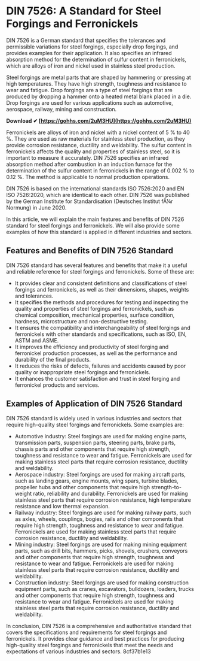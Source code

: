 # DIN 7526: A Standard for Steel Forgings and Ferronickels
 
DIN 7526 is a German standard that specifies the tolerances and permissible variations for steel forgings, especially drop forgings, and provides examples for their application. It also specifies an infrared absorption method for the determination of sulfur content in ferronickels, which are alloys of iron and nickel used in stainless steel production.
 
Steel forgings are metal parts that are shaped by hammering or pressing at high temperatures. They have high strength, toughness and resistance to wear and fatigue. Drop forgings are a type of steel forgings that are produced by dropping a hammer onto a heated metal blank placed in a die. Drop forgings are used for various applications such as automotive, aerospace, railway, mining and construction.
 
**Download ✔ [https://gohhs.com/2uM3HU](https://gohhs.com/2uM3HU)**


 
Ferronickels are alloys of iron and nickel with a nickel content of 5 % to 40 %. They are used as raw materials for stainless steel production, as they provide corrosion resistance, ductility and weldability. The sulfur content in ferronickels affects the quality and properties of stainless steel, so it is important to measure it accurately. DIN 7526 specifies an infrared absorption method after combustion in an induction furnace for the determination of the sulfur content in ferronickels in the range of 0.002 % to 0.12 %. The method is applicable to normal production operations.
 
DIN 7526 is based on the international standards ISO 7526:2020 and EN ISO 7526:2020, which are identical to each other. DIN 7526 was published by the German Institute for Standardisation (Deutsches Institut fÃ¼r Normung) in June 2020.

In this article, we will explain the main features and benefits of DIN 7526 standard for steel forgings and ferronickels. We will also provide some examples of how this standard is applied in different industries and sectors.
 
## Features and Benefits of DIN 7526 Standard
 
DIN 7526 standard has several features and benefits that make it a useful and reliable reference for steel forgings and ferronickels. Some of these are:
 
- It provides clear and consistent definitions and classifications of steel forgings and ferronickels, as well as their dimensions, shapes, weights and tolerances.
- It specifies the methods and procedures for testing and inspecting the quality and properties of steel forgings and ferronickels, such as chemical composition, mechanical properties, surface condition, hardness, microstructure and non-destructive testing.
- It ensures the compatibility and interchangeability of steel forgings and ferronickels with other standards and specifications, such as ISO, EN, ASTM and ASME.
- It improves the efficiency and productivity of steel forging and ferronickel production processes, as well as the performance and durability of the final products.
- It reduces the risks of defects, failures and accidents caused by poor quality or inappropriate steel forgings and ferronickels.
- It enhances the customer satisfaction and trust in steel forging and ferronickel products and services.

## Examples of Application of DIN 7526 Standard
 
DIN 7526 standard is widely used in various industries and sectors that require high-quality steel forgings and ferronickels. Some examples are:

- Automotive industry: Steel forgings are used for making engine parts, transmission parts, suspension parts, steering parts, brake parts, chassis parts and other components that require high strength, toughness and resistance to wear and fatigue. Ferronickels are used for making stainless steel parts that require corrosion resistance, ductility and weldability.
- Aerospace industry: Steel forgings are used for making aircraft parts, such as landing gears, engine mounts, wing spars, turbine blades, propeller hubs and other components that require high strength-to-weight ratio, reliability and durability. Ferronickels are used for making stainless steel parts that require corrosion resistance, high temperature resistance and low thermal expansion.
- Railway industry: Steel forgings are used for making railway parts, such as axles, wheels, couplings, bogies, rails and other components that require high strength, toughness and resistance to wear and fatigue. Ferronickels are used for making stainless steel parts that require corrosion resistance, ductility and weldability.
- Mining industry: Steel forgings are used for making mining equipment parts, such as drill bits, hammers, picks, shovels, crushers, conveyors and other components that require high strength, toughness and resistance to wear and fatigue. Ferronickels are used for making stainless steel parts that require corrosion resistance, ductility and weldability.
- Construction industry: Steel forgings are used for making construction equipment parts, such as cranes, excavators, bulldozers, loaders, trucks and other components that require high strength, toughness and resistance to wear and fatigue. Ferronickels are used for making stainless steel parts that require corrosion resistance, ductility and weldability.

In conclusion, DIN 7526 is a comprehensive and authoritative standard that covers the specifications and requirements for steel forgings and ferronickels. It provides clear guidance and best practices for producing high-quality steel forgings and ferronickels that meet the needs and expectations of various industries and sectors.
 8cf37b1e13
 
